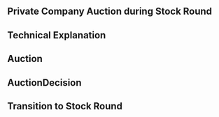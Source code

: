 Private Company Auction during Stock Round
------------------------------------------

Technical Explanation
---------------------

Auction
-------

AuctionDecision
---------------

Transition to Stock Round
------------------------- 
